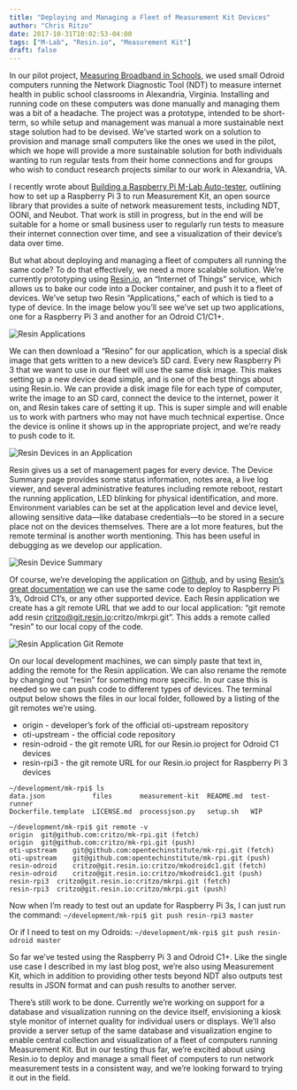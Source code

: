 ```yaml
---
title: "Deploying and Managing a Fleet of Measurement Kit Devices"
author: "Chris Ritzo"
date: 2017-10-31T10:02:53-04:00
tags: ["M-Lab", "Resin.io", "Measurement Kit"] 
draft: false 
---
```


In our pilot project, [Measuring Broadband in Schools](https://www.newamerica.org/in-depth/measuring-broadband-alexandrias-schools/), we used small Odroid computers running the Network Diagnostic Tool (NDT) to measure internet health in public school classrooms in Alexandria, Virginia. Installing and running code on these computers was done manually and managing them was a bit of a headache. The project was a prototype, intended to be short-term, so while setup and management was manual a more sustainable next stage solution had to be devised. We’ve started work on a solution to provision and manage small computers like the ones we used in the pilot, which we hope will provide a more sustainable solution for both individuals wanting to run regular tests from their home connections and for groups who wish to conduct research projects similar to our work in Alexandria, VA. 

I recently wrote about [Building a Raspberry Pi M-Lab Auto-tester](https://opentechinstitute.github.io/2017/10/building-raspberry-pi-m-lab-autotester/), outlining how to set up a Raspberry Pi 3 to run Measurement Kit, an open source library that provides a suite of network measurement tests, including NDT, OONI, and Neubot. That work is still in progress, but in the end will be suitable for a home or small business user to regularly run tests to measure their internet connection over time, and see a visualization of their device’s data over time. 

But what about deploying and managing a fleet of computers all running the same code? To do that effectively, we need a more scalable solution. We’re currently prototyping using [Resin.io](https://resin.io/), an “Internet of Things” service, which allows us to bake our code into a Docker container, and push it to a fleet of devices. We’ve setup two Resin “Applications,” each of which is tied to a type of device. In the image below you’ll see we’ve set up two applications, one for a Raspberry Pi 3 and another for an Odroid C1/C1+. 

![Resin Applications](/images/mkit-fleet-resin1.png)

We can then download a “Resino” for our application, which is a special disk image that gets written to a new device’s SD card. Every new Raspberry Pi 3 that we want to use in our fleet will use the same disk image. This makes setting up a new device dead simple, and is one of the best things about using Resin.io. We can provide a disk image file for each type of computer, write the image to an SD card, connect the device to the internet, power it on, and Resin takes care of setting it up. This is super simple and will enable us to work with partners who may not have much technical expertise. Once the device is online it shows up in the appropriate project, and we’re ready to push code to it.

![Resin Devices in an Application](/images/mkit-fleet-resin2.png)

Resin gives us a set of management pages for every device. The Device Summary page provides some status information, notes area, a live log viewer, and several administrative features including remote reboot, restart the running application, LED blinking for physical identification, and more. Environment variables can be set at the application level and device level, allowing sensitive data—like database credentials—to be stored in a secure place not on the devices themselves. There are a lot more features, but the remote terminal is another worth mentioning. This has been useful in debugging as we develop our application.

![Resin Device Summary](/images/mkit-fleet-resin3.png)

Of course, we’re developing the application on [Github](https://github.com/opentechinstitute/mk-rpi), and by using [Resin’s great documentation](https://docs.resin.io/) we can use the same code to deploy to Raspberry Pi 3’s, Odroid C1’s, or any other supported device. Each Resin application we create has a git remote URL that we add to our local application: “git remote add resin critzo@git.resin.io:critzo/mkrpi.git”. This adds a remote called “resin” to our local copy of the code.

![Resin Application Git Remote](/images/mkit-fleet-resin4.png)

On our local development machines, we can simply paste that text in, adding the remote for the Resin application. We can also rename the remote by changing out “resin” for something more specific. In our case this is needed so we can push code to different types of devices. The terminal output below shows the files in our local folder, followed by a listing of the git remotes we’re using. 

* origin - developer’s fork of the official oti-upstream repository
* oti-upstream - the official code repository
* resin-odroid - the git remote URL for our Resin.io project for Odroid C1 devices
* resin-rpi3 - the git remote URL for our Resin.io project for Raspberry Pi 3 devices

```~shell
~/development/mk-rpi$ ls
data.json            files       measurement-kit  README.md  test-runner
Dockerfile.template  LICENSE.md  processjson.py   setup.sh   WIP

~/development/mk-rpi$ git remote -v
origin	git@github.com:critzo/mk-rpi.git (fetch)
origin	git@github.com:critzo/mk-rpi.git (push)
oti-upstream	git@github.com:opentechinstitute/mk-rpi.git (fetch)
oti-upstream	git@github.com:opentechinstitute/mk-rpi.git (push)
resin-odroid	critzo@git.resin.io:critzo/mkodroidc1.git (fetch)
resin-odroid	critzo@git.resin.io:critzo/mkodroidc1.git (push)
resin-rpi3	critzo@git.resin.io:critzo/mkrpi.git (fetch)
resin-rpi3	critzo@git.resin.io:critzo/mkrpi.git (push)
```

Now when I’m ready to test out an update for Raspberry Pi 3s, I can just run the command:
`~/development/mk-rpi$ git push resin-rpi3 master`

Or if I need to test on my Odroids: `~/development/mk-rpi$ git push resin-odroid master`

So far we’ve tested using the Raspberry Pi 3 and Odroid C1+. Like the single use case I described in my last blog post, we’re also using Measurement Kit, which in addition to providing other tests beyond NDT also outputs test results in JSON format and can push results to another server. 

There’s still work to be done. Currently we’re working on support for a database and visualization running on the device itself, envisioning a kiosk style monitor of internet quality for individual users or displays. We’ll also provide a server setup of the same database and visualization engine to enable central collection and visualization of a fleet of computers running Measurement Kit. But in our testing thus far, we’re excited about using Resin.io to deploy and manage a small fleet of computers to run network measurement tests in a consistent way, and we’re looking forward to trying it out in the field. 
